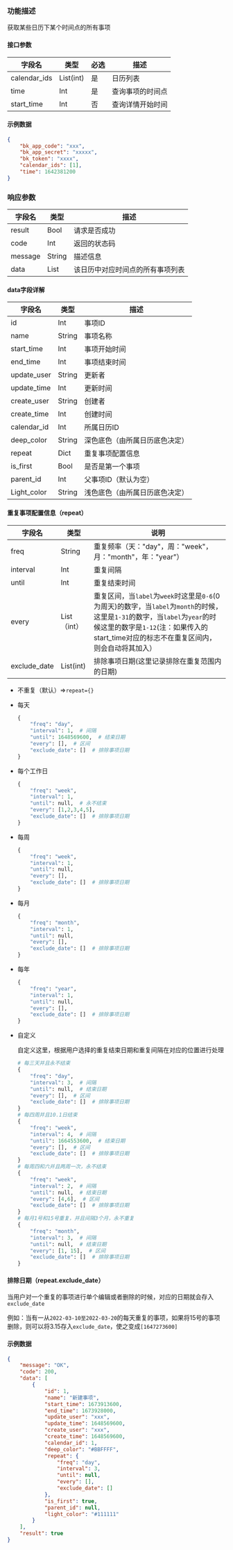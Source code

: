 ### 功能描述

获取某些日历下某个时间点的所有事项


#### 接口参数

| 字段名       | 类型      | 必选 | 描述             |
| ------------ | --------- | ---- | ---------------- |
| calendar_ids | List(int) | 是   | 日历列表         |
| time         | Int       | 是   | 查询事项的时间点 |
| start_time   | Int       | 否   | 查询详情开始时间 |

#### 示例数据

```json
{
    "bk_app_code": "xxx",
    "bk_app_secret": "xxxxx",
    "bk_token": "xxxx",
    "calendar_ids": [1],
    "time": 1642381200
}
```

### 响应参数

| 字段名  | 类型   | 描述                             |
| ------- | ------ | -------------------------------- |
| result  | Bool   | 请求是否成功                     |
| code    | Int    | 返回的状态码                     |
| message | String | 描述信息                         |
| data    | List   | 该日历中对应时间点的所有事项列表 |

#### data字段详解

| 字段名      | 类型   | 描述                           |
| ----------- | ------ | ------------------------------ |
| id          | Int    | 事项ID                         |
| name        | String | 事项名称                       |
| start_time  | Int    | 事项开始时间                   |
| end_time    | Int    | 事项结束时间                   |
| update_user | String | 更新者                         |
| update_time | Int    | 更新时间                       |
| create_user | String | 创建者                         |
| create_time | Int    | 创建时间                       |
| calendar_id | Int    | 所属日历ID                     |
| deep_color  | String | 深色底色（由所属日历底色决定） |
| repeat      | Dict   | 重复事项配置信息               |
| is_first    | Bool   | 是否是第一个事项               |
| parent_id   | Int    | 父事项ID（默认为空）           |
| Light_color | String | 浅色底色（由所属日历底色决定） |

#### 重复事项配置信息（repeat）

| 字段名       | 类型        | 说明                                                         |
| ------------ | ----------- | ------------------------------------------------------------ |
| freq         | String      | 重复频率（天："day"，周："week"，月："month"，年："year"）   |
| interval     | Int         | 重复间隔                                                     |
| until        | Int         | 重复结束时间                                                 |
| every        | List（int） | 重复区间，当`label`为`week`时这里是`0-6`(0为周天)的数字，当`label`为`month`的时候，这里是`1-31`的数字，当`label`为`year`的时候这里的数字是`1-12`(注：如果传入的start_time对应的标志不在重复区间内，则会自动将其加入） |
| exclude_date | List(int)   | 排除事项日期(这里记录排除在重复范围内的日期)                 |

- 不重复（默认）=>`repeat={}`

- 每天

    ```python
    {
        "freq": "day",
        "interval": 1,  # 间隔
        "until": 1648569600,  # 结束日期
        "every": [],  # 区间
        "exclude_date": []  # 排除事项日期
    }
    ```

- 每个工作日

    ```python
    {
        "freq": "week",
        "interval": 1,
        "until": null,  # 永不结束
        "every": [1,2,3,4,5],
        "exclude_date": []  # 排除事项日期
    }
    ```

- 每周

    ```python
    {
        "freq": "week",
        "interval": 1,
        "until": null,
        "every": [],
        "exclude_date": []  # 排除事项日期
    }
    ```

- 每月

    ```python
    {
        "freq": "month",
        "interval": 1, 
        "until": null,
        "every": [],
        "exclude_date": []  # 排除事项日期
    }
    ```

- 每年

    ```python
    {
        "freq": "year",
        "interval": 1, 
        "until": null,
        "every": [],
        "exclude_date": []  # 排除事项日期
    }
    ```

- 自定义

    自定义这里，根据用户选择的重复结束日期和重复间隔在对应的位置进行处理

    ```python
    # 每三天并且永不结束
    {
        "freq": "day",
        "interval": 3,  # 间隔
        "until": null,  # 结束日期
        "every": [],  # 区间
        "exclude_date": []  # 排除事项日期
    }
    # 每四周并且10.1日结束
    {
        "freq": "week",
        "interval": 4,  # 间隔
        "until": 1664553600,  # 结束日期
        "every": [],  # 区间
        "exclude_date": []  # 排除事项日期
    }
    # 每周四和六并且两周一次，永不结束
    {
        "freq": "week",
        "interval": 2,  # 间隔
        "until": null,  # 结束日期
        "every": [4,6],  # 区间
        "exclude_date": []  # 排除事项日期
    }
    # 每月1号和15号重复，并且间隔3个月，永不重复
    {
        "freq": "month",
        "interval": 3,  # 间隔
        "until": null,  # 结束日期
        "every": [1, 15],  # 区间
        "exclude_date": []  # 排除事项日期
    }
    ```

#### 排除日期（repeat.exclude_date）

当用户对一个重复的事项进行单个编辑或者删除的时候，对应的日期就会存入`exclude_date`

例如：当有一从`2022-03-10至2022-03-20`的每天重复的事项，如果将15号的事项删除，则可以将3.15存入`exclude_date`，使之变成`[1647273600]`

#### 示例数据

```json
{
    "message": "OK",
    "code": 200,
    "data": [
        {
            "id": 1,
            "name": "新建事项",
            "start_time": 1673913600,
            "end_time": 1673928000,
            "update_user": "xxx",
            "update_time": 1648569600,
            "create_user": "xxx",
            "create_time": 1648569600,
            "calendar_id": 1,
            "deep_color": "#BBFFFF",
            "repeat": {
                "freq": "day",
                "interval": 3,
                "until": null,
                "every": [],
                "exclude_date": []
            },
            "is_first": true,
            "parent_id": null,
            "light_color": "#111111"
        }
    ],
    "result": true
}
```